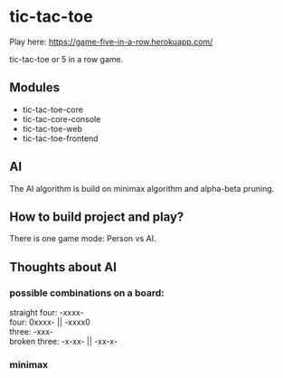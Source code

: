 # tic-tac-toe
Play here: https://game-five-in-a-row.herokuapp.com/

tic-tac-toe or 5 in a row game. 

## Modules

- tic-tac-toe-core
- tic-tac-core-console
- tic-tac-toe-web
- tic-tac-toe-frontend

## AI
The AI algorithm is build on minimax algorithm and alpha-beta pruning.

## How to build project and play?
There is one game mode: Person vs AI. <br>

## Thoughts about AI

### possible combinations on a board:
straight four: -xxxx- <br>
four: 0xxxx- || -xxxx0 <br>
three: -xxx- <br>
broken three: -x-xx- || -xx-x- <br>

### minimax